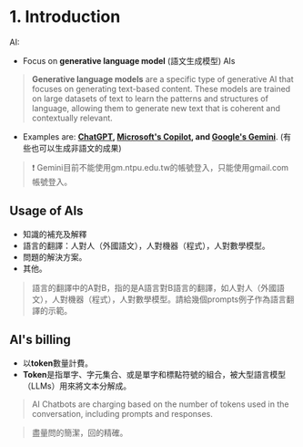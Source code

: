 # 1. Introduction


AI:  

  - Focus on **generative language model** (語文生成模型) AIs 

> **Generative language models** are a specific type of generative AI that focuses on generating text-based content. These models are trained on large datasets of text to learn the patterns and structures of language, allowing them to generate new text that is coherent and contextually relevant.

  - Examples are: **[ChatGPT](https://chatgpt.com), [Microsoft's Copilot](https://copilot.microsoft.com/), and [Google's Gemini](https://gemini.google.com/app)**. (有些也可以生成非語文的成果)
  
> :exclamation: Gemini目前不能使用gm.ntpu.edu.tw的帳號登入，只能使用gmail.com帳號登入。

## Usage of AIs

  - 知識的補充及解釋  
  - 語言的翻譯：人對人（外國語文），人對機器（程式），人對數學模型。 
  - 問題的解決方案。
  - 其他。

> 語言的翻譯中的A對B，指的是A語言對B語言的翻譯，如人對人（外國語文），人對機器（程式），人對數學模型。請給幾個prompts例子作為語言翻譯的示範。

## AI's billing

  - 以**token**數量計費。  
  - **Token**是指單字、字元集合、或是單字和標點符號的組合，被大型語言模型（LLMs）用來將文本分解成。

> AI Chatbots are charging based on the number of tokens used in the conversation, including prompts and responses.  

> 盡量問的簡潔，回的精確。